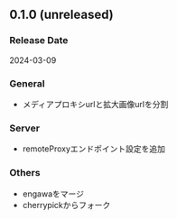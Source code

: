 <!--
## engawa-x.x.x (unreleased)

### Release Date

### General
-

### Client
-

### Server
-

### Misc

-->
## 0.1.0 (unreleased)

### Release Date
2024-03-09

### General
- メディアプロキシurlと拡大画像urlを分割

### Server
- remoteProxyエンドポイント設定を追加

### Others
- engawaをマージ
- cherrypickからフォーク
